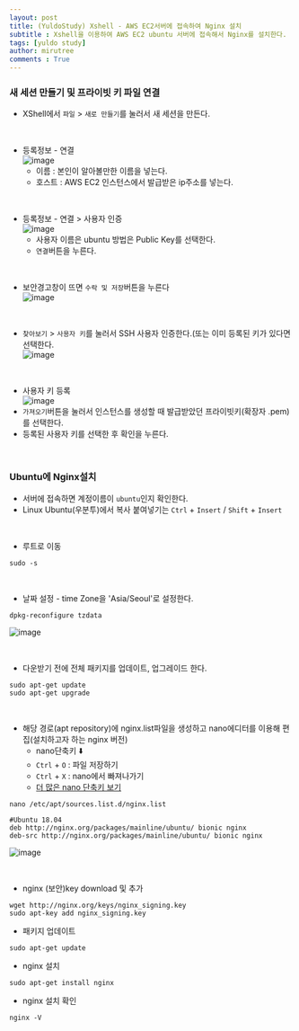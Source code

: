 ```yaml
---
layout: post
title: (YuldoStudy) Xshell - AWS EC2서버에 접속하여 Nginx 설치
subtitle : Xshell을 이용하여 AWS EC2 ubuntu 서버에 접속해서 Nginx를 설치한다.
tags: [yuldo study]
author: mirutree
comments : True
---
```


### 새 세션 만들기 및 프라이빗 키 파일 연결
 - XShell에서 `파일` > `새로 만들기`를 눌러서 새 세션을 만든다.
   
&nbsp;&nbsp;
 - 등록정보 - 연결   
![image](https://user-images.githubusercontent.com/63778557/147436634-98126f45-ca20-4ee3-b3a5-b35dc4256fe3.png)
    - 이름 : 본인이 알아볼만한 이름을 넣는다.
    - 호스트 : AWS EC2 인스턴스에서 발급받은 ip주소를 넣는다.
   
&nbsp;&nbsp;
 - 등록정보 - 연결 > 사용자 인증   
![image](https://user-images.githubusercontent.com/63778557/147436716-249fb60c-45f0-45a7-875b-dbef433b41e9.png)   
    - 사용자 이름은 ubuntu 방법은 Public Key를 선택한다.
    - `연결`버튼을 누른다.
   
&nbsp;&nbsp;
 - 보안경고창이 뜨면 `수락 및 저장`버튼을 누른다   
![image](https://user-images.githubusercontent.com/63778557/147436770-26a4347e-3540-40b3-bac8-18419ac2a42d.png)   
   
&nbsp;&nbsp;
 - `찾아보기` > `사용자 키`를 눌러서 SSH 사용자 인증한다.(또는 이미 등록된 키가 있다면 선택한다.   
![image](https://user-images.githubusercontent.com/63778557/147436855-6118646e-9600-4f99-aaa2-a7241d45b346.png)   
   
&nbsp;&nbsp;
 - 사용자 키 등록   
![image](https://user-images.githubusercontent.com/63778557/147436911-ee5b3f89-3f5d-4067-a734-3d904c719e72.png)   
 - `가져오기`버튼을 눌러서 인스턴스를 생성할 때 발급받았던 프라이빗키(확장자 .pem)를 선택한다.
 - 등록된 사용자 키를 선택한 후 확인을 누른다.   
   
&nbsp;&nbsp;

### Ubuntu에 Nginx설치
 - 서버에 접속하면 계정이름이 `ubuntu`인지 확인한다.
 - Linux Ubuntu(우분투)에서 복사 붙여넣기는 `Ctrl` + `Insert` / `Shift` + `Insert`
      
&nbsp;&nbsp;
 - 루트로 이동
 ```
 sudo -s 
 ```
    
 &nbsp;&nbsp;
 - 날짜 설정 - time Zone을 'Asia/Seoul'로 설정한다.
 ```
 dpkg-reconfigure tzdata
 ```
 ![image](https://user-images.githubusercontent.com/63778557/147440782-9fcb5958-dfee-46b2-945a-23b4a916f31f.png)   
    
&nbsp;&nbsp;
  - 다운받기 전에 전체 패키지를 업데이트, 업그레이드 한다.
```
sudo apt-get update
sudo apt-get upgrade
```
      
&nbsp;&nbsp;
 - 해당 경로(apt repository)에 nginx.list파일을 생성하고 nano에디터를 이용해 편집(설치하고자 하는 nginx 버전)
    - nano단축키 ⬇️
    - `Ctrl` + `O` : 파일 저장하기
    - `Ctrl` + `X` : nano에서 빠져나가기
    - [더 많은 nano 단축키 보기](https://www.nano-editor.org/dist/latest/cheatsheet.html)

```
nano /etc/apt/sources.list.d/nginx.list
```  
```
#Ubuntu 18.04
deb http://nginx.org/packages/mainline/ubuntu/ bionic nginx
deb-src http://nginx.org/packages/mainline/ubuntu/ bionic nginx
```
![image](https://user-images.githubusercontent.com/63778557/147446357-f746f94c-94be-4be6-b219-dae87bc5f92f.png)  
   
&nbsp;&nbsp;

 - nginx (보안)key download 및 추가
 ```
wget http://nginx.org/keys/nginx_signing.key
sudo apt-key add nginx_signing.key
```
 - 패키지 업데이트
```
sudo apt-get update
```
 - nginx 설치
```
sudo apt-get install nginx
```
 - nginx 설치 확인
```
nginx -V
```
   
&nbsp;&nbsp;






















